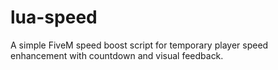 # lua-speed
A simple FiveM speed boost script for temporary player speed enhancement with countdown and visual feedback.
